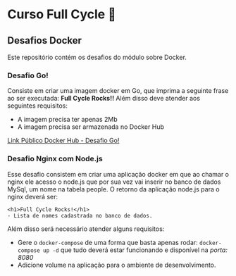 # Curso Full Cycle 🚀

## Desafios Docker
Este repositório contém os desafios do módulo sobre Docker.

### Desafio Go!
Consiste em criar uma imagem docker em Go, que imprima a seguinte frase ao ser executada: **Full Cycle Rocks!!**
Além disso deve atender aos seguintes requisitos:
- A imagem precisa ter apenas 2Mb
- A imagem precisa ser armazenada no Docker Hub

[Link Público Docker Hub - Desafio Go!](https://hub.docker.com/r/afrataiza/desafio-go)

### Desafio Nginx com Node.js
Esse desafio consistem em criar uma aplicação docker em que ao chamar o nginx ele acesso o node.js que por sua vez vai inserir no banco de dados MySql, um nome na tabela people. 
O retorno da aplicação node.js para o nginx deverá ser:
```
<h1>Full Cycle Rocks!</h1>
- Lista de nomes cadastrada no banco de dados.
```

Além disso será necessário atender alguns requisitos:
- Gere o `docker-compose` de uma forma que basta apenas rodar: `docker-compose up -d` que tudo deverá estar funcionando e disponível na _porta: 8080_
- Adicione volume na aplicação para o ambiente de desenvolvimento. 
